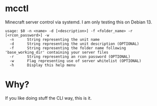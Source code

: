 # mcctl
Minecraft server control via systemd. I am only testing this on Debian 13.

```
usage: $0 -n <name> -d [<description>] -f <folder_name> -r [<rcon_password>] -w
  -n      String representing the unit name
  -d      String representing the unit description (OPTIONAL)
  -f      String representing the folder name following 'base_working_dir' containing your server files
  -r      String representing an rcon password (OPTIONAL)
  -w      Flag representing use of server whitelist (OPTIONAL)
  -h      Display this help menu
```

# Why?
If you like doing stuff the CLI way, this is it.
